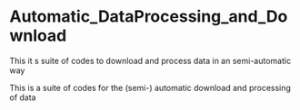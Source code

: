 # Automatic_DataProcessing_and_Download
This it s suite of codes to download and process data in an semi-automatic way


This is a suite of codes for the (semi-) automatic download and processing of data

